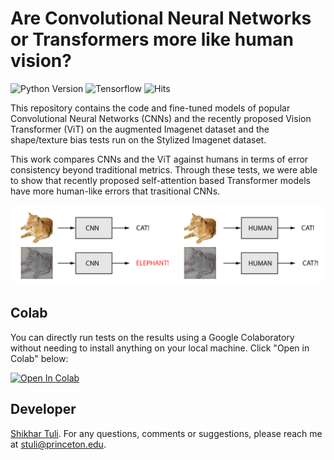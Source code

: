 # Are Convolutional Neural Networks or Transformers more like human vision?

![Python Version](https://img.shields.io/badge/python-v3.6%20%7C%20v3.7%20%7C%20v3.8-blue)
![Tensorflow](https://img.shields.io/badge/tensorflow-v2.4-orange)
![Hits](https://hits.seeyoufarm.com/api/count/incr/badge.svg?url=https%3A%2F%2Fgithub.com%2Fshikhartuli%2Fcnn_txf_bias&count_bg=%2379C83D&title_bg=%23555555&icon=&icon_color=%23E7E7E7&title=hits&edge_flat=false)

This repository contains the code and fine-tuned models of popular Convolutional Neural Networks (CNNs) and the recently proposed Vision Transformer (ViT) on the augmented Imagenet dataset and the shape/texture bias tests run on the Stylized Imagenet dataset.

This work compares CNNs and the ViT against humans in terms of error consistency beyond traditional metrics. Through these tests, we were able to show that recently proposed self-attention based Transformer models have more human-like errors that trasitional CNNs.

![Illustration](https://github.com/shikhartuli/cnn_txf_bias/blob/main/CNN_vs_Human.png?raw=true)

## Colab

You can directly run tests on the results using a Google Colaboratory without needing to install anything on your local machine. Click "Open in Colab" below:

[![Open In Colab](https://colab.research.google.com/assets/colab-badge.svg)](https://colab.research.google.com/github/shikhartuli/cnn_txf_bias/blob/main/tests/confusion_matrices.ipynb)

## Developer

[Shikhar Tuli](https://github.com/shikhartuli). For any questions, comments or suggestions, please reach me at [stuli@princeton.edu](mailto:stuli@princeton.edu).
